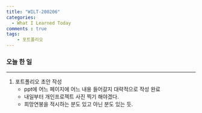 ```yaml
---
title: "WILT-200206"
categories:
  - What I Learned Today
comments : true
tags:
    - 포트폴리오
---
```


### 오늘 한 일
----
1.  포트폴리오 초안 작성
    - ppt에 어느 페이지에 어느 내용 들어갈지 대략적으로 작성 완료
    - 내일부터 개인프로젝트 사진 찍기 해야겠다.
    - 희망연봉을 적시하는 분도 있고 아닌 분도 있는 듯.